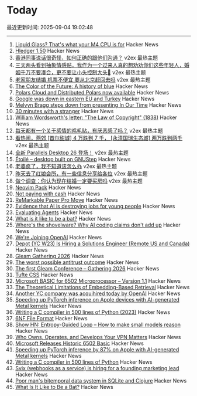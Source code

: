 # Today

最近更新时间: 2025-09-04 19:02:48

--- 
1. [Liquid Glass? That's what your M4 CPU is for](https://idiallo.com/byte-size/apple-liquid-glass) Hacker News
2. [Hledger 1.50](https://github.com/simonmichael/hledger/releases/tag/1.50) Hacker News
3. [香港同事说话很奇怪，如何正确的跟他们沟通？](https://www.v2ex.com/t/1157052) v2ex 最热主题
4. [三天两头看到抽象情感贴，我作为一个过来人真的想劝劝你们这些年轻人，婚姻千万不要凑合，更不要让小头控制大头🤣](https://www.v2ex.com/t/1157038) v2ex 最热主题
5. [老家朋友结婚 机票不便宜 要从北京赶回去吗](https://www.v2ex.com/t/1157023) v2ex 最热主题
6. [The Color of the Future: A history of blue](https://www.hopefulmons.com/p/the-color-of-the-future) Hacker News
7. [Polars Cloud and Distributed Polars now available](https://pola.rs/posts/polars-cloud-launch/) Hacker News
8. [Google was down in eastern EU and Turkey](https://www.novinite.com/articles/234225/Google+Down+in+Eastern+Europe+%28UPDATED%29) Hacker News
9. [Melvyn Bragg steps down from presenting In Our Time](https://www.bbc.co.uk/mediacentre/2025/melvyn-bragg-decides-to-step-down-from-presenting-in-our-time/) Hacker News
10. [30 minutes with a stranger](https://pudding.cool/2025/06/hello-stranger/) Hacker News
11. [William Wordsworth's letter: "The Law of Copyright" (1838)](https://gutenberg.org/cache/epub/76806/pg76806-images.html) Hacker News
12. [每天都有一个关于感情的鸡毛贴，有厌恶感了吗？](https://www.v2ex.com/t/1156993) v2ex 最热主题
13. [看热闹，燕郊 [首尔甜城] 4 万跌到 7 千， [永清国瑞生态城] 两万跌到两千](https://www.v2ex.com/t/1156975) v2ex 最热主题
14. [全新 Parallels Desktop 26 登场！](https://www.v2ex.com/t/1156958) v2ex 最热主题
15. [Étoilé – desktop built on GNUStep](http://etoileos.com/) Hacker News
16. [老婆疯了，我不知道该怎么办](https://www.v2ex.com/t/1156983) v2ex 最热主题
17. [昨天去了红娘会所，有一些信息分享给各位](https://www.v2ex.com/t/1156960) v2ex 最热主题
18. [做个调查：你认为现在结婚一定要买房吗](https://www.v2ex.com/t/1156950) v2ex 最热主题
19. [Neovim Pack](https://neovim.io/doc/user/pack.html#vim.pack) Hacker News
20. [Not paying with cash](https://rubenerd.com/not-paying-with-cash/) Hacker News
21. [ReMarkable Paper Pro Move](https://remarkable.com/products/remarkable-paper/pro-move) Hacker News
22. [Evidence that AI is destroying jobs for young people](https://www.derekthompson.org/p/the-evidence-that-ai-is-destroying) Hacker News
23. [Evaluating Agents](https://aunhumano.com/index.php/2025/09/03/on-evaluating-agents/) Hacker News
24. [What is it like to be a bat?](https://en.wikipedia.org/wiki/What_Is_It_Like_to_Be_a_Bat%3F) Hacker News
25. [Where's the shovelware? Why AI coding claims don't add up](https://mikelovesrobots.substack.com/p/wheres-the-shovelware-why-ai-coding) Hacker News
26. [We're Joining OpenAI](https://www.alexcodes.app/blog/alex-team-joins-openai) Hacker News
27. [Depot (YC W23) Is Hiring a Solutions Engineer (Remote US and Canada)](https://www.ycombinator.com/companies/depot/jobs/U54HGtn-solutions-engineer) Hacker News
28. [Gleam Gathering 2026](https://gleamgathering.com/) Hacker News
29. [The worst possible antitrust outcome](https://pluralistic.net/2025/09/03/unpunishing-process/) Hacker News
30. [The first Gleam Conference – Gathering 2026](https://gleamgathering.com/) Hacker News
31. [Tufte CSS](https://edwardtufte.github.io/tufte-css/) Hacker News
32. [Microsoft BASIC for 6502 Microprocessor – Version 1.1](https://github.com/microsoft/BASIC-M6502) Hacker News
33. [The Theoretical Limitations of Embedding-Based Retrieval](https://www.alphaxiv.org/abs/2508.21038v1) Hacker News
34. [Another YC company was acquihired today by OpenAI](https://www.alexcodes.app/blog/alex-team-joins-openai) Hacker News
35. [Speeding up PyTorch inference on Apple devices with AI-generated Metal kernels](https://gimletlabs.ai/blog/ai-generated-metal-kernels) Hacker News
36. [Writing a C compiler in 500 lines of Python (2023)](https://vgel.me/posts/c500/) Hacker News
37. [6NF File Format](https://habr.com/en/articles/942516/) Hacker News
38. [Show HN: Entropy-Guided Loop – How to make small models reason](https://github.com/monostate/weave-logprobs-reasoning-loop) Hacker News
39. [Who Owns, Operates, and Develops Your VPN Matters](https://www.opentech.fund/news/who-owns-operates-and-develops-your-vpn-matters-an-analysis-of-transparency-vs-anonymity-in-the-vpn-ecosystem-and-implications-for-users/) Hacker News
40. [Microsoft Releases Historic 6502 Basic](https://github.com/microsoft/BASIC-M6502) Hacker News
41. [Speeding up PyTorch inference by 87% on Apple with AI-generated Metal kernels](https://gimletlabs.ai/blog/ai-generated-metal-kernels) Hacker News
42. [Writing a C compiler in 500 lines of Python](https://vgel.me/posts/c500/) Hacker News
43. [Svix (webhooks as a service) is hiring for a founding marketing lead](https://www.svix.com/careers/?ashby_jid=ca9d34d5-94c9-4729-836a-423725ee8b22) Hacker News
44. [Poor man's bitemporal data system in SQLite and Clojure](https://www.evalapply.org/posts/poor-mans-time-oriented-data-system/index.html) Hacker News
45. [What Is It Like to Be a Bat?](https://en.wikipedia.org/wiki/What_Is_It_Like_to_Be_a_Bat%3F) Hacker News
